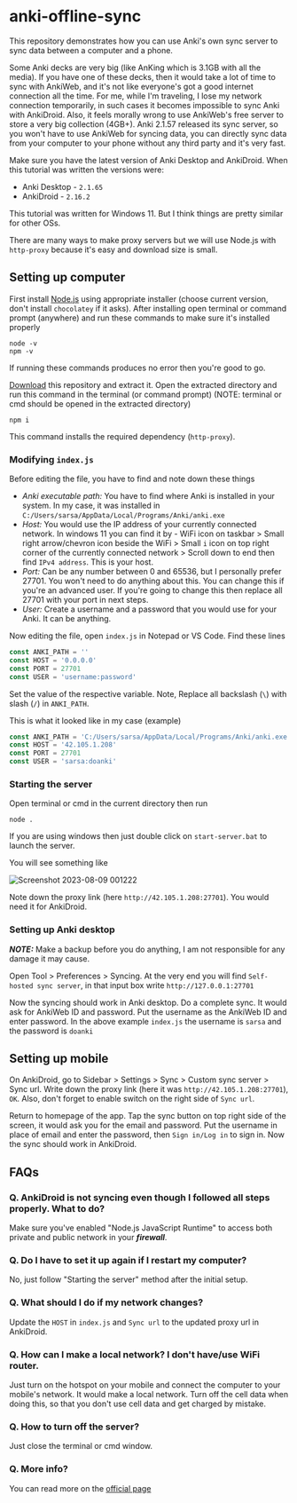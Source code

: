 # anki-offline-sync
This repository demonstrates how you can use Anki's own sync server to sync data between a computer and a phone.

Some Anki decks are very big (like AnKing which is 3.1GB with all the media). If you have one of these decks, then it would take a lot of time to sync with AnkiWeb, and it's not like everyone's got a good internet connection all the time. For me, while I'm traveling, I lose my network connection temporarily, in such cases it becomes impossible to sync Anki with AnkiDroid. Also, it feels morally wrong to use AnkiWeb's free server to store a very big collection (4GB+). Anki 2.1.57 released its sync server, so you won't have to use AnkiWeb for syncing data, you can directly sync data from your computer to your phone without any third party and it's very fast.

Make sure you have the latest version of Anki Desktop and AnkiDroid. When this tutorial was written the versions were:
- Anki Desktop - `2.1.65`
- AnkiDroid - `2.16.2`

This tutorial was written for Windows 11. But I think things are pretty similar for other OSs.

There are many ways to make proxy servers but we will use Node.js with `http-proxy` because it's easy and download size is small.

## Setting up computer
First install [Node.js](https://nodejs.org/en/download/current) using appropriate installer (choose current version, don't install `chocolatey` if it asks). After installing open terminal or command prompt (anywhere) and run these commands to make sure it's installed properly
```shell
node -v
npm -v
```
If running these commands produces no error then you're good to go.

[Download](https://github.com/sarsamurmu/anki-offline-sync/archive/refs/heads/main.zip) this repository and extract it. Open the extracted directory and run this command in the terminal (or command prompt) (NOTE: terminal or cmd should be opened in the extracted directory)
```shell
npm i
```
This command installs the required dependency (`http-proxy`).


### Modifying `index.js`
Before editing the file, you have to find and note down these things
- *Anki executable path:* You have to find where Anki is installed in your system. In my case, it was installed in `C:/Users/sarsa/AppData/Local/Programs/Anki/anki.exe`
- *Host:* You would use the IP address of your currently connected network. In windows 11 you can find it by - WiFi icon on taskbar > Small right arrow/chevron icon beside the WiFi > Small `i` icon on top right corner of the currently connected network > Scroll down to end then find `IPv4 address`. This is your host.
- *Port:* Can be any number between 0 and 65536, but I personally prefer 27701. You won't need to do anything about this. You can change this if you're an advanced user. If you're going to change this then replace all 27701 with your port in next steps.
- *User:* Create a username and a password that you would use for your Anki. It can be anything.

Now editing the file, open `index.js` in Notepad or VS Code.
Find these lines
```js
const ANKI_PATH = ''
const HOST = '0.0.0.0'
const PORT = 27701
const USER = 'username:password'
```
Set the value of the respective variable. Note, Replace all backslash (`\`) with slash (`/`) in `ANKI_PATH`.

This is what it looked like in my case (example)
```js
const ANKI_PATH = 'C:/Users/sarsa/AppData/Local/Programs/Anki/anki.exe'
const HOST = '42.105.1.208'
const PORT = 27701
const USER = 'sarsa:doanki'
```

### Starting the server
Open terminal or cmd in the current directory then run
```
node .
```
If you are using windows then just double click on `start-server.bat` to launch the server.

You will see something like

![Screenshot 2023-08-09 001222](https://github.com/sarsamurmu/anki-offline-sync/assets/44255990/3bbadeb6-8ebf-4b7f-a754-8949bd63cb88)

Note down the proxy link (here `http://42.105.1.208:27701`). You would need it for AnkiDroid.

### Setting up Anki desktop
***NOTE:*** Make a backup before you do anything, I am not responsible for any damage it may cause.

Open Tool > Preferences > Syncing. At the very end you will find `Self-hosted sync server`, in that input box write `http://127.0.0.1:27701`

Now the syncing should work in Anki desktop. Do a complete sync. It would ask for AnkiWeb ID and password. Put the username as the AnkiWeb ID and enter password. In the above example `index.js` the username is `sarsa` and the password is `doanki`

## Setting up mobile
On AnkiDroid, go to Sidebar > Settings > Sync > Custom sync server > Sync url. Write down the proxy link (here it was `http://42.105.1.208:27701`), `OK`. Also, don't forget to enable switch on the right side of `Sync url`.

Return to homepage of the app. Tap the sync button on top right side of the screen, it would ask you for the email and password. Put the username in place of email and enter the password, then `Sign in/Log in` to sign in. Now the sync should work in AnkiDroid.

## FAQs
### Q. AnkiDroid is not syncing even though I followed all steps properly. What to do?
Make sure you've enabled "Node.js JavaScript Runtime" to access both private and public network in your ***firewall***.

### Q. Do I have to set it up again if I restart my computer?
No, just follow "Starting the server" method after the initial setup.

### Q. What should I do if my network changes?
Update the `HOST` in `index.js` and `Sync url` to the updated proxy url in AnkiDroid. 

### Q. How can I make a local network? I don't have/use WiFi router.
Just turn on the hotspot on your mobile and connect the computer to your mobile's network. It would make a local network. Turn off the cell data when doing this, so that you don't use cell data and get charged by mistake.

### Q. How to turn off the server?
Just close the terminal or cmd window.

### Q. More info?
You can read more on the [official page](https://docs.ankiweb.net/sync-server.html)
